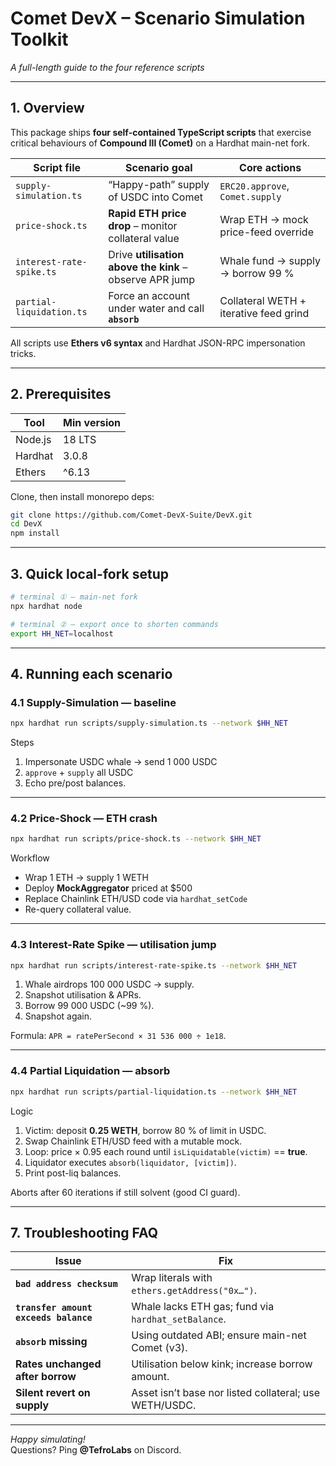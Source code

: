 
# Comet DevX – Scenario Simulation Toolkit  
_A full-length guide to the four reference scripts_

---

## 1. Overview  
This package ships **four self-contained TypeScript scripts** that exercise critical behaviours of **Compound III (Comet)** on a Hardhat main-net fork.

| Script file | Scenario goal | Core actions |
|-------------|---------------|--------------|
| `supply-simulation.ts` | “Happy-path” supply of USDC into Comet | `ERC20.approve`, `Comet.supply` |
| `price-shock.ts` | **Rapid ETH price drop** – monitor collateral value | Wrap ETH → mock price-feed override |
| `interest-rate-spike.ts` | Drive **utilisation above the kink** – observe APR jump | Whale fund → supply → borrow 99 % |
| `partial-liquidation.ts` | Force an account under water and call **`absorb`** | Collateral WETH + iterative feed grind |

All scripts use **Ethers v6 syntax** and Hardhat JSON-RPC impersonation tricks.

---

## 2. Prerequisites
| Tool | Min version |
|------|-------------|
| Node.js | 18 LTS |
| Hardhat | 3.0.8 |
| Ethers  | ^6.13 |


Clone, then install monorepo deps:

```bash
git clone https://github.com/Comet-DevX-Suite/DevX.git
cd DevX
npm install            
```

---

## 3. Quick local-fork setup
```bash
# terminal ① – main-net fork
npx hardhat node 

# terminal ② – export once to shorten commands
export HH_NET=localhost
```

---

## 4. Running each scenario

### 4.1 Supply-Simulation — baseline
```bash
npx hardhat run scripts/supply-simulation.ts --network $HH_NET
```
Steps  
1. Impersonate USDC whale → send 1 000 USDC  
2. `approve` + `supply` all USDC  
3. Echo pre/post balances.

---

### 4.2 Price-Shock — ETH crash
```bash
npx hardhat run scripts/price-shock.ts --network $HH_NET
```
Workflow  
* Wrap 1 ETH → supply 1 WETH  
* Deploy **MockAggregator** priced at \$500  
* Replace Chainlink ETH/USD code via `hardhat_setCode`  
* Re-query collateral value.

---

### 4.3 Interest-Rate Spike — utilisation jump
```bash
npx hardhat run scripts/interest-rate-spike.ts --network $HH_NET
```
1. Whale airdrops 100 000 USDC → supply.  
2. Snapshot utilisation & APRs.  
3. Borrow 99 000 USDC (~99 %).  
4. Snapshot again.

Formula: `APR = ratePerSecond × 31 536 000 ÷ 1e18`.

---

### 4.4 Partial Liquidation — absorb
```bash
npx hardhat run scripts/partial-liquidation.ts --network $HH_NET
```
Logic  
1. Victim: deposit **0.25 WETH**, borrow 80 % of limit in USDC.  
2. Swap Chainlink ETH/USD feed with a mutable mock.  
3. Loop: price × 0.95 each round until `isLiquidatable(victim)` == **true**.  
4. Liquidator executes `absorb(liquidator, [victim])`.  
5. Print post-liq balances.

Aborts after 60 iterations if still solvent (good CI guard).

---




## 7. Troubleshooting FAQ
| Issue | Fix |
|-------|-----|
| **`bad address checksum`** | Wrap literals with `ethers.getAddress("0x…")`. |
| **`transfer amount exceeds balance`** | Whale lacks ETH gas; fund via `hardhat_setBalance`. |
| **`absorb` missing** | Using outdated ABI; ensure main-net Comet (v3). |
| **Rates unchanged after borrow** | Utilisation below kink; increase borrow amount. |
| **Silent revert on supply** | Asset isn’t base nor listed collateral; use WETH/USDC. |

---


_Happy simulating!_  
Questions? Ping **@TefroLabs** on Discord.

